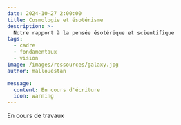 ```yaml
---
date: 2024-10-27 2:00:00
title: Cosmologie et ésotérisme 
description: >-
  Notre rapport à la pensée ésotérique et scientifique
tags:
  - cadre
  - fondamentaux
  - vision
image: /images/ressources/galaxy.jpg
author: mallouestan

message:
  content: En cours d'écriture
  icon: warning
---
```


En cours de travaux
